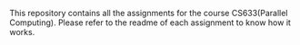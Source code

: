 This repository contains all the assignments for the course CS633(Parallel Computing). Please refer to the readme of each assignment to know how it works.

